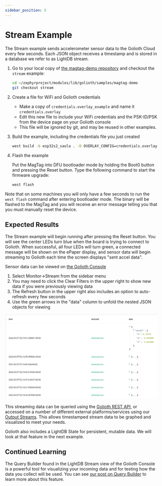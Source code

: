 ```yaml
---
sidebar_position: 5
---
```


# Stream Example

The Stream example sends accelerometer sensor data to the Golioth Cloud every few seconds. Each JSON object receives a timestamp and is stored in a database we refer to as LightDB stream.

1. Go to your local copy of [the magtag-demo repository](https://github.com/golioth/magtag-demo) and checkout the `stream` example:

    ```bash
    cd ~/zephyrproject/modules/lib/golioth/samples/magtag-demo
    git checkout stream
    ```

2. Create a file for WiFi and Golioth credentials

    * Make a copy of `credentials.overlay_example` and name it `credentials.overlay`
    * Edit this new file to include your WiFi credentials and the PSK-ID/PSK from the device page on your Golioth console
    * This file will be ignored by git, and may be reused in other examples.

3. Build the example, including the credentials file you just created

    ```bash
    west build -b esp32s2_saola . -D OVERLAY_CONFIG=credentials.overlay -p
    ```

4. Flash the example

    Put the MagTag into DFU bootloader mode by holding the Boot0 button and pressing the Reset button. Type the following command to start the firmware upgrade:

    ```bash
    west flash
    ```

Note that on some machines you will only have a few seconds to run the `west flash` command after entering bootloader mode. The binary will be flashed to the MagTag and you will receive an error message telling you that you must manually reset the device.

## Expected Results

The Stream example will begin running after pressing the Reset button. You will see the center LEDs turn blue when the board is trying to connect to Golioth. When successful, all four LEDs will turn green, a connected message will be shown on the ePaper display, and sensor data will begin streaming to Golioth each time the screen displays "sent accel data".

Sensor data can be viewed on [the Golioth Console](https://console.golioth.io/)

1. Select Monitor&rarr;Stream from the sidebar menu
2. You may need to click the Clear Filters in the upper right to show new data if you were previously viewing data
3. The Refresh button in the upper right also includes an option to auto-refresh every few seconds
4. Use the green arrows in the "data" column to unfold the nested JSON objects for viewing

![Accelerometer data show in the Golioth Console LightDB stream view](assets/golioth-stream-data.png)

This streaming data can be queried using the [Golioth REST API](https://docs.golioth.io/reference/rest-api/overview), or accessed on a number of different external platforms/services using our [Output Streams](https://docs.golioth.io/cloud/output-streams). This allows timestamped stream data to be graphed and visualized to meet your needs.

Golioth also includes a LightDB State for persistent, mutable data. We will look at that feature in the next example.

## Continued Learning

The Query Builder found in the LightDB Stream view of the Golioth Console is a powerful tool for visualizing your incoming data and for testing how the data you collect will be used. You can see [our post on Query Builder](https://blog.golioth.io/prototype-your-data-outputs-with-the-golioth-query-builder/) to learn more about this feature.
